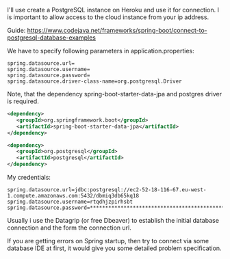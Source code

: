 I'll use create a PostgreSQL instance on Heroku and use it for connection.
I is important to allow access to the cloud instance from your ip address.

Guide: https://www.codejava.net/frameworks/spring-boot/connect-to-postgresql-database-examples

We have to specify following parameters in application.properties:

```properties
spring.datasource.url=
spring.datasource.username=
spring.datasource.password=
spring.datasource.driver-class-name=org.postgresql.Driver
```

Note, that the dependency spring-boot-starter-data-jpa and postgres driver is required.
```xml
<dependency>  
   <groupId>org.springframework.boot</groupId>  
   <artifactId>spring-boot-starter-data-jpa</artifactId>  
</dependency>

<dependency>  
   <groupId>org.postgresql</groupId>  
   <artifactId>postgresql</artifactId>  
</dependency>
```

My credentials:

```properties
spring.datasource.url=jdbc:postgresql://ec2-52-18-116-67.eu-west-1.compute.amazonaws.com:5432/dbmiq3db65kq18
spring.datasource.username=rtqdhjzpirhsbt
spring.datasource.password=***********************************************
```

Usually i use the Datagrip (or free Dbeaver) to establish the initial database connection and the form the connection url.

If you are getting errors on Spring startup, then try to connect via some database IDE at first, it would give you some detailed problem specification.